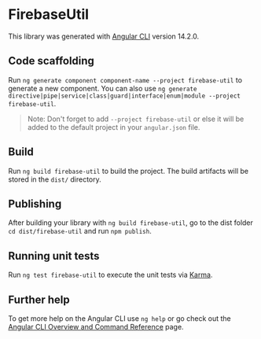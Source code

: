 # FirebaseUtil

This library was generated with [Angular CLI](https://github.com/angular/angular-cli) version 14.2.0.

## Code scaffolding

Run `ng generate component component-name --project firebase-util` to generate a new component. You can also use `ng generate directive|pipe|service|class|guard|interface|enum|module --project firebase-util`.
> Note: Don't forget to add `--project firebase-util` or else it will be added to the default project in your `angular.json` file. 

## Build

Run `ng build firebase-util` to build the project. The build artifacts will be stored in the `dist/` directory.

## Publishing

After building your library with `ng build firebase-util`, go to the dist folder `cd dist/firebase-util` and run `npm publish`.

## Running unit tests

Run `ng test firebase-util` to execute the unit tests via [Karma](https://karma-runner.github.io).

## Further help

To get more help on the Angular CLI use `ng help` or go check out the [Angular CLI Overview and Command Reference](https://angular.io/cli) page.
